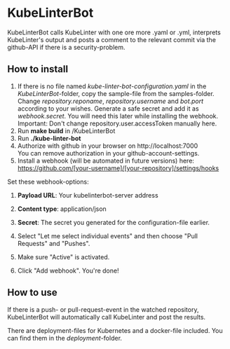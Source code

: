 # KubeLinterBot

KubeLinterBot calls KubeLinter with one ore more .yaml or .yml, interprets KubeLinter's output and posts a comment to the relevant commit via the github-API if there is a security-problem.

## How to install
1. If there is no file named _kube-linter-bot-configuration.yaml_ in the _KubeLinterBot_-folder, copy the sample-file from the samples-folder.
Change _repository.reponame_, _repository.username_ and _bot.port_ according to your wishes.
Generate a safe secret and add it as _webhook.secret_. You will need this later while installing the webhook.
Important: Don't change repository.user.accessToken manually here.
2. Run **make build** in /KubeLinterBot
3. Run **./kube-linter-bot**
4. Authorize with github in your browser on http://localhost:7000  
You can remove authorization in your github-account-settings.
5. Install a webhook (will be automated in future versions) here:
https://github.com/[your-username]/[your-repository]/settings/hooks  

Set these webhook-options:
1. **Payload URL**: Your kubelinterbot-server address
2. **Content type**: application/json
3. **Secret**: The secret you generated for the configuration-file earlier.

4. Select "Let me select individual events" and then choose "Pull Requests" and "Pushes".
5. Make sure "Active" is activated. 
6. Click "Add webhook". You're done!

## How to use
If there is a push- or pull-request-event in the watched repository, KubeLinterBot will automatically call KubeLinter and post the results. 

There are deployment-files for Kubernetes and a docker-file included. You can find them in the _deployment_-folder.
